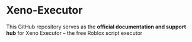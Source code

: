# Xeno-Executor
This GitHub repository serves as the **official documentation and support hub** for Xеno Executor – the free Roblox script executor
